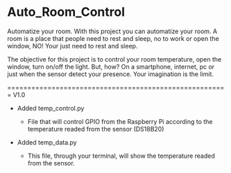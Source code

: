 # Auto_Room_Control
Automatize your room. With this project you can automatize your room. A room is a place that people need to rest and sleep, no to work or open the window, NO! Your just need to rest and sleep.

The objective for this project is to control your room temperature, open the window, turn on/off the light. But, how? On a smartphone, internet, pc or just when the sensor detect your presence. Your imagination is the limit.

=======================================================
V1.0

- Added temp_control.py

  - File that will control GPIO from the Raspberry Pi according to the temperature readed from the sensor (DS18B20)

- Added temp_data.py

  - This file, through your terminal, will show the temperature readed from the sensor.
